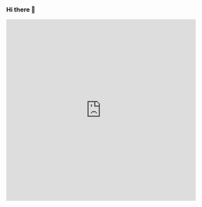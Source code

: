 ### Hi there 👋

<!--
**josephrexme/josephrexme** is a ✨ _special_ ✨ repository because its `README.md` (this file) appears on your GitHub profile.

Here are some ideas to get you started:

- 🔭 I’m currently working on ...
- 🌱 I’m currently learning ...
- 👯 I’m looking to collaborate on ...
- 🤔 I’m looking for help with ...
- 💬 Ask me about ...
- 📫 How to reach me: ...
- 😄 Pronouns: ...
- ⚡ Fun fact: ...
-->
<iframe height="484" style="width: 100%;" scrolling="no" title="Spooky Headless Wizard" src="https://codepen.io/josephrexme/embed/mMjvRR?height=484&theme-id=light&default-tab=result" frameborder="no" allowtransparency="true" allowfullscreen="true">
  See the Pen <a href='https://codepen.io/josephrexme/pen/mMjvRR'>Spooky Headless Wizard</a> by Joseph Rex
  (<a href='https://codepen.io/josephrexme'>@josephrexme</a>) on <a href='https://codepen.io'>CodePen</a>.
</iframe>

